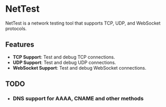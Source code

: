 # NetTest

NetTest is a network testing tool that supports TCP, UDP, and WebSocket protocols.

## Features

- **TCP Support**: Test and debug TCP connections.
- **UDP Support**: Test and debug UDP connections.
- **WebSocket Support**: Test and debug WebSocket connections.

## TODO

- ### DNS support for AAAA, CNAME and other methods
